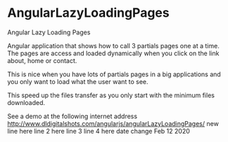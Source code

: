 # AngularLazyLoadingPages
Angular Lazy Loading Pages

Angular application that shows how to call 3 partials pages one at a time. The pages are access and loaded dynamically when you click on the link about, home or contact.

This is nice when you have lots of partials pages in a big applications and you only want to load what the user want to see.

This speed up the files transfer as you only start with the minimum files downloaded.

See a demo at the following internet address
http://www.dldigitalshots.com/angularjs/angularLazyLoadingPages/
new line here
line 2 here
line 3
line 4 here
date change Feb 12 2020